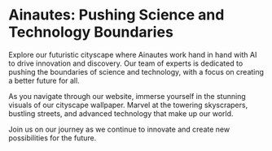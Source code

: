 <!--font:Poppins-->

# Ainautes: Pushing Science and Technology Boundaries

Explore our futuristic cityscape where Ainautes work hand in hand with AI to drive innovation and discovery. Our team of experts is dedicated to pushing the boundaries of science and technology, with a focus on creating a better future for all.

As you navigate through our website, immerse yourself in the stunning visuals of our cityscape wallpaper. Marvel at the towering skyscrapers, bustling streets, and advanced technology that make up our world.

Join us on our journey as we continue to innovate and create new possibilities for the future.

<!--

Write me markdown content of website with wallpaper:

"A futuristic cityscape where Ainautes work alongside AI to push the boundaries of science and technology."

The header of the page should not be copy of the text but rather a real content of the website which is using this wallpaper.


---


# Welcome to Ainautes: Pushing the Boundaries of Science and Technology

Explore our futuristic cityscape where Ainautes work hand in hand with AI to drive innovation and discovery. Our team of experts is dedicated to pushing the boundaries of science and technology, with a focus on creating a better future for all.

As you navigate through our website, immerse yourself in the stunning visuals of our cityscape wallpaper. Marvel at the towering skyscrapers, bustling streets, and advanced technology that make up our world.

Join us on our journey as we continue to innovate and create new possibilities for the future.


---


Write me a Google font which is best fitting for the website.

Pick from the list:
- Montserrat
- Alegreya
- Creepster
- Cormorant Garamond
- Poppins
- Cabin
- Open Sans
- Barlow Condensed
- Lobster
- Playfair Display
- Futura
- Inter
- Orbitron
- Cinzel Decorative
- Great Vibes
- Cinzel
- Raleway
- Lato
- Dancing Script
- Exo 2
- Roboto
- IBM Plex Sans


Write just the font name nothing else.


---


Poppins

-->
